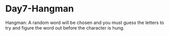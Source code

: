 # Day7-Hangman
Hangman: A random word will be chosen and you must guess the letters to try and figure the word out before the character is hung. 
